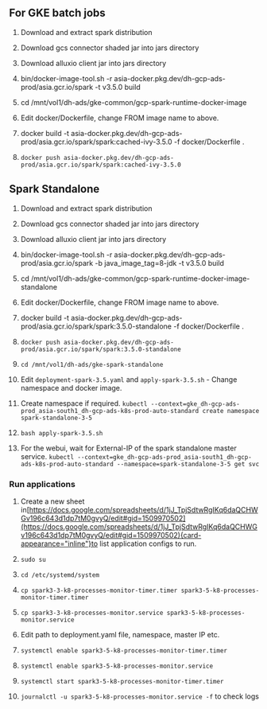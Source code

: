## For GKE batch jobs

1.  Download and extract spark distribution

2.  Download gcs connector shaded jar into jars directory

3.  Download alluxio client jar into jars directory

4.  bin/docker-image-tool.sh -r
    asia-docker.pkg.dev/dh-gcp-ads-prod/asia.gcr.io/spark -t v3.5.0
    build

5.  cd /mnt/vol1/dh-ads/gke-common/gcp-spark-runtime-docker-image

6.  Edit docker/Dockerfile, change FROM image name to above.

7.  docker build -t
    asia-docker.pkg.dev/dh-gcp-ads-prod/asia.gcr.io/spark/spark:cached-ivy-3.5.0
    -f docker/Dockerfile .

8.  `docker push asia-docker.pkg.dev/dh-gcp-ads-prod/asia.gcr.io/spark/spark:cached-ivy-3.5.0`

## Spark Standalone

1.  Download and extract spark distribution

2.  Download gcs connector shaded jar into jars directory

3.  Download alluxio client jar into jars directory

4.  bin/docker-image-tool.sh -r
    asia-docker.pkg.dev/dh-gcp-ads-prod/asia.gcr.io/spark -b
    java_image_tag=8-jdk -t v3.5.0 build

5.  cd
    /mnt/vol1/dh-ads/gke-common/gcp-spark-runtime-docker-image-standalone

6.  Edit docker/Dockerfile, change FROM image name to above.

7.  docker build -t
    asia-docker.pkg.dev/dh-gcp-ads-prod/asia.gcr.io/spark/spark:3.5.0-standalone
    -f docker/Dockerfile .

8.  `docker push asia-docker.pkg.dev/dh-gcp-ads-prod/asia.gcr.io/spark/spark:3.5.0-standalone`

9.  `cd /mnt/vol1/dh-ads/gke-spark-standalone`

10. Edit `deployment-spark-3.5.yaml` and `apply-spark-3.5.sh` - Change
    namespace and docker image.

11. Create namespace if required.
    `kubectl --context=gke_dh-gcp-ads-prod_asia-south1_dh-gcp-ads-k8s-prod-auto-standard create namespace spark-standalone-3-5`

12. `bash apply-spark-3.5.sh`

13. For the webui, wait for External-IP of the spark standalone master
    service.
    `kubectl --context=gke_dh-gcp-ads-prod_asia-south1_dh-gcp-ads-k8s-prod-auto-standard --namespace=spark-standalone-3-5 get svc`

### Run applications

1.  Create a new sheet
    in[https://docs.google.com/spreadsheets/d/1jJ_TpjSdtwRgIKq6daQCHWGv196c643d1dp7tM0gvyQ/edit#gid=1509970502](https://docs.google.com/spreadsheets/d/1jJ_TpjSdtwRgIKq6daQCHWGv196c643d1dp7tM0gvyQ/edit#gid=1509970502){card-appearance="inline"}to
    list application configs to run.

2.  `sudo su`

3.  `cd /etc/systemd/system`

4.  `cp spark3-3-k8-processes-monitor-timer.timer spark3-5-k8-processes-monitor-timer.timer`

5.  `cp spark3-3-k8-processes-monitor.service spark3-5-k8-processes-monitor.service`

6.  Edit path to deployment.yaml file, namespace, master IP etc.

7.  `systemctl enable spark3-5-k8-processes-monitor-timer.timer`

8.  `systemctl enable spark3-5-k8-processes-monitor.service`

9.  `systemctl start spark3-5-k8-processes-monitor-timer.timer`

10. `journalctl -u spark3-5-k8-processes-monitor.service -f` to check
    logs
